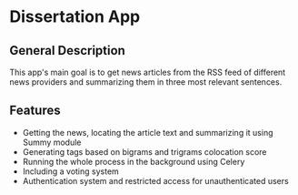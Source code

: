 # Dissertation App

## General Description

This app's main goal is to get news articles from the RSS feed of different news providers and summarizing them in three most relevant sentences.

## Features

- Getting the news, locating the article text and summarizing it using Summy module
- Generating tags based on bigrams and trigrams colocation score
- Running the whole process in the background using Celery
- Including a voting system
- Authentication system and restricted access for unauthenticated users

